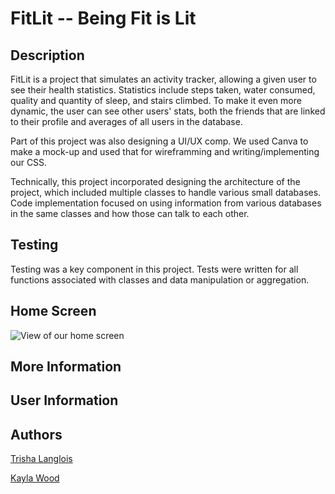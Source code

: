 # FitLit -- Being Fit is Lit

## Description

FitLit is a project that simulates an activity tracker, allowing a given user to see their health statistics.  Statistics include steps taken, water consumed, quality and quantity of sleep, and stairs climbed.  To make it even more dynamic, the user can see other users' stats, both the friends that are linked to their profile and averages of all users in the database.

Part of this project was also designing a UI/UX comp.  We used Canva to make a mock-up and used that for wireframming and writing/implementing our CSS.

Technically, this project incorporated designing the architecture of the project, which included multiple classes to handle various small databases.  Code implementation focused on using information from various databases in the same classes and how those can talk to each other.

## Testing

Testing was a key component in this project.  Tests were written for all functions associated with classes and data manipulation or aggregation.

## Home Screen
![View of our home screen](https://i.imgur.com/MlOFp1c.png)

## More Information

## User Information

## Authors
[Trisha Langlois](https://github.com/trishalanglois)

[Kayla Wood](https://github.com/kaylaewood)

